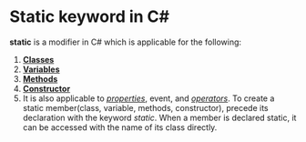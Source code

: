 # Static keyword in C\#

**static** is a modifier in C\# which is applicable for the following:

1. [**Classes**](https://www.geeksforgeeks.org/c-class-and-object/)
2. [**Variables**](https://www.geeksforgeeks.org/c-variables/)
3. [**Methods**](https://www.geeksforgeeks.org/c-methods/)
4. [**Constructor**](https://www.geeksforgeeks.org/c-sharp-constructors/)
5. It is also applicable to [_properties_](https://www.geeksforgeeks.org/c-properties/), event, and [_operators_](https://www.geeksforgeeks.org/c-operators/). To create a static member\(class, variable, methods, constructor\), precede its declaration with the keyword _static_. When a member is declared static, it can be accessed with the name of its class directly.

